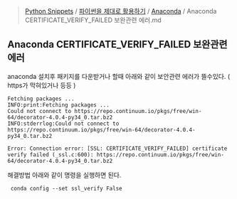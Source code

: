 > [Python Snippets](../../README.md) / [파이썬을 제대로 활용하기](../README.md) / [Anaconda](README.md) / Anaconda CERTIFICATE_VERIFY_FAILED 보완관련 에러.md
## Anaconda CERTIFICATE_VERIFY_FAILED 보완관련 에러
anaconda 설치후 패키지를 다운받거나 할때 아래와 같이 보안관련 에러가 뜰수있다. ( https가 막혀있거나 등등 )


    Fetching packages ...
    INFO:print:Fetching packages ...
    Could not connect to https://repo.continuum.io/pkgs/free/win-64/decorator-4.0.4-py34_0.tar.bz2
    INFO:stderrlog:Could not connect to https://repo.continuum.io/pkgs/free/win-64/decorator-4.0.4-py34_0.tar.bz2
    
    Error: Connection error: [SSL: CERTIFICATE_VERIFY_FAILED] certificate verify failed (_ssl.c:600): https://repo.continuum.io/pkgs/free/win-64/decorator-4.0.4-py34_0.tar.bz2


해결방법
아래와 같이 명령을 실행하면 된다.

` conda config --set ssl_verify False`